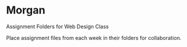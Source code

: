 # Morgan

Assignment Folders for Web Design Class

Place assignment files from each week in their folders for collaboration.